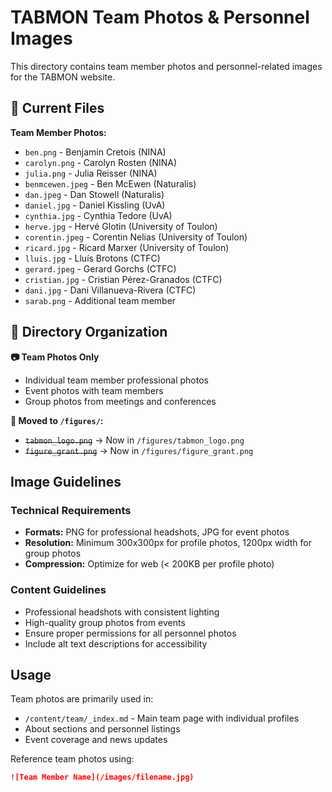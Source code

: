 # TABMON Team Photos & Personnel Images

This directory contains team member photos and personnel-related images for the TABMON website.

## 📁 Current Files

**Team Member Photos:**
- `ben.png` - Benjamin Cretois (NINA)
- `carolyn.png` - Carolyn Rosten (NINA)  
- `julia.png` - Julia Reisser (NINA)
- `benmcewen.jpeg` - Ben McEwen (Naturalis)
- `dan.jpeg` - Dan Stowell (Naturalis)
- `daniel.jpg` - Daniel Kissling (UvA)
- `cynthia.jpg` - Cynthia Tedore (UvA)
- `herve.jpg` - Hervé Glotin (University of Toulon)
- `corentin.jpeg` - Corentin Nelias (University of Toulon)
- `ricard.jpg` - Ricard Marxer (University of Toulon)
- `lluis.jpg` - Lluís Brotons (CTFC)
- `gerard.jpeg` - Gerard Gorchs (CTFC)
- `cristian.jpg` - Cristian Pérez-Granados (CTFC)
- `dani.jpg` - Dani Villanueva-Rivera (CTFC)
- `sarab.png` - Additional team member

## 📁 Directory Organization

**📷 Team Photos Only**
- Individual team member professional photos
- Event photos with team members
- Group photos from meetings and conferences

**🚚 Moved to `/figures/`:**
- ~~`tabmon_logo.png`~~ → Now in `/figures/tabmon_logo.png`
- ~~`figure_grant.png`~~ → Now in `/figures/figure_grant.png`

## Image Guidelines

### Technical Requirements
- **Formats:** PNG for professional headshots, JPG for event photos
- **Resolution:** Minimum 300x300px for profile photos, 1200px width for group photos
- **Compression:** Optimize for web (< 200KB per profile photo)

### Content Guidelines
- Professional headshots with consistent lighting
- High-quality group photos from events
- Ensure proper permissions for all personnel photos
- Include alt text descriptions for accessibility

## Usage

Team photos are primarily used in:
- `/content/team/_index.md` - Main team page with individual profiles
- About sections and personnel listings
- Event coverage and news updates

Reference team photos using:
```markdown
![Team Member Name](/images/filename.jpg)
```
